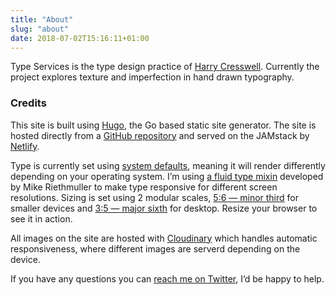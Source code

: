 ```yaml
---
title: "About"
slug: "about"
date: 2018-07-02T15:16:11+01:00
---
```


Type Services is the type design practice of [Harry Cresswell](https://harrycresswell.com/). Currently the project explores texture and imperfection in hand drawn typography.

### Credits

This site is built using [Hugo](https://gohugo.io/), the Go based static site generator. The site is hosted directly from a [GitHub repository](/) and served on the JAMstack by [Netlify](https://www.netlify.com/).

Type is currently set using [system defaults](https://css-tricks.com/snippets/css/system-font-stack/), meaning it will render differently depending on your operating system. I’m using [a fluid type mixin](https://www.madebymike.com.au/writing/fluid-type-calc-examples/) developed by Mike Riethmuller to make type responsive for different screen resolutions. Sizing is set using 2 modular scales, [5:6 — minor third](http://www.modularscale.com/?1&em&1.2) for smaller devices and [3:5 — major sixth](http://www.modularscale.com/?1&em&1.667) for desktop. Resize your browser to see it in action.

All images on the site are hosted with [Cloudinary](https://cloudinary.com/) which handles automatic responsiveness, where different images are serverd depending on the device.

If you have any questions you can [reach me on Twitter](https://twitter.com/harrycresswell), I’d be happy to help.

